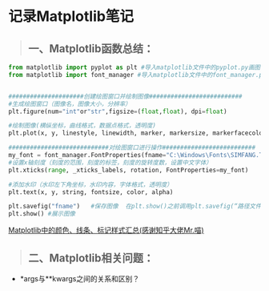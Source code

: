 # 记录Matplotlib笔记
>## 一、Matplotlib函数总结：
```python
from matplotlib import pyplot as plt #导入matplotlib文件中的pyplot.py画图模块  (import matplotlib.pyplot as plt)
from matplotlib import font_manager #导入matplotlib文件中的font_manager.py字体管理模块


#####################创建绘图窗口并绘制图像##########################
#生成绘图窗口（图像名，图像大小，分辨率）
plt.figure(num="int"or"str",figsize=(float,float), dpi=float)

#绘制图像(横纵坐标，曲线格式，数据点格式，透明度)
plt.plot(x, y, linestyle, linewidth, marker, markersize, markerfacecolor, alpha)

############################对绘图窗口进行操作##########################
my_font = font_manager.FontProperties(fname="C:\Windows\Fonts\SIMFANG.TTF") #采用系统文件中的中文格式
#设置x轴刻度（刻度的范围，刻度的标签，刻度的旋转度数，设置中文字体）
plt.xticks(range, _xticks_labels, rotation, FontProperties=my_font)

#添加水印（水印左下角坐标，水印内容，字体格式，透明度）
plt.text(x, y, string, fontsize, color, alpha)

plt.savefig("fname")   #保存图像  在plt.show()之前调用plt.savefig(“路径文件名”)  相比jpg，svg放大后不会失真
plt.show() #展示图像

```
[Matplotlib中的颜色、线条、标记样式汇总(感谢知乎大佬Mr.喵)](https://zhuanlan.zhihu.com/p/40992563)

>## 二、Matplotlib相关问题：
* \*args与\*\*kwargs之间的关系和区别？



